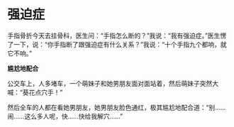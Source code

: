 # 强迫症

手指骨折今天去挂骨科，医生问：“手指怎么断的？”我说：“我有强迫症。”医生愣了一下，说：“你手指断了跟强迫症有什么关系？”我说：“十个手指九个都响，就它不响。” 

**尴尬地配合**

公交车上，人多堵车，一个萌妹子和她男朋友面对面站着，然后萌妹子突然大喊：“葵花点穴手！” 

然后全车的人都在看她男朋友，她男朋友脸色通红，极其尴尬地配合道：“别……闹……这么多人呢，快……快给我解穴……”